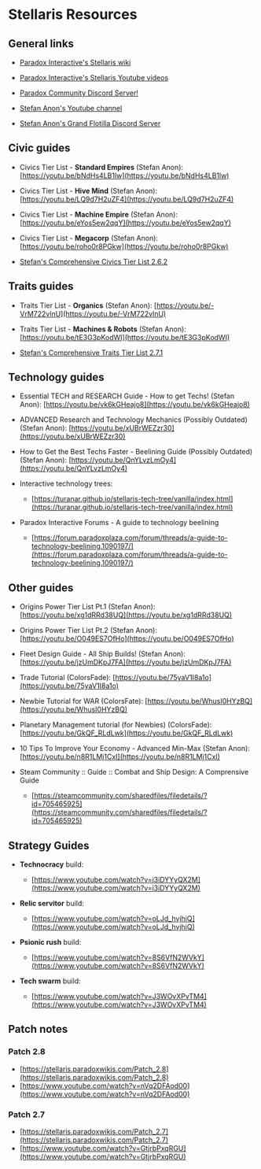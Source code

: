 # Stellaris Resources

## General links

- [Paradox Interactive's Stellaris wiki](https://stellaris.paradoxwikis.com/Stellaris_Wiki) 

- [Paradox Interactive's Stellaris Youtube videos](https://www.youtube.com/playlist?list=PL4hR-M4rl7uddAwqx5teD_wuqmrTa-lTm)

- [Paradox Community Discord Server!](https://discord.com/invite/ParadoxMP)

- [Stefan Anon's Youtube channel](https://www.youtube.com/channel/UC_2sl-9BfzTA2Lby4hMG0_A/videos)

- [Stefan Anon's Grand Flotilla Discord Server](https://discord.gg/aG5BEyW)


## Civic guides

- Civics Tier List - **Standard Empires** (Stefan Anon): [https://youtu.be/bNdHs4LB1lw](https://youtu.be/bNdHs4LB1lw)

- Civics Tier List - **Hive Mind** (Stefan Anon): [https://youtu.be/LQ9d7H2uZF4](https://youtu.be/LQ9d7H2uZF4)

- Civics Tier List - **Machine Empire** (Stefan Anon): [https://youtu.be/eYos5ew2qqY](https://youtu.be/eYos5ew2qqY)

- Civics Tier List - **Megacorp** (Stefan Anon): [https://youtu.be/roho0r8PGkw](https://youtu.be/roho0r8PGkw)

- [Stefan's Comprehensive Civics Tier List 2.6.2](https://cdn.discordapp.com/attachments/598211045332484148/692818626193129504/Ultimate_Tier_List_Federations_III.png)


## Traits guides

- Traits Tier List - **Organics** (Stefan Anon): [https://youtu.be/-VrM722vlnU](https://youtu.be/-VrM722vlnU)

- Traits Tier List - **Machines & Robots** (Stefan Anon): [https://youtu.be/tE3G3pKodWI](https://youtu.be/tE3G3pKodWI)

- [Stefan's Comprehensive Traits Tier List 2.7.1](https://cdn.discordapp.com/attachments/598211045332484148/709190717683138650/Traits_Feds_Complete.png)


## Technology guides
  
- Essential TECH and RESEARCH Guide - How to get Techs! (Stefan Anon): [https://youtu.be/vk6kGHeajo8](https://youtu.be/vk6kGHeajo8)

- ADVANCED Research and Technology Mechanics (Possibly Outdated) (Stefan Anon): [https://youtu.be/xUBrWEZzr30](https://youtu.be/xUBrWEZzr30)

- How to Get the Best Techs Faster - Beelining Guide (Possibly Outdated) (Stefan Anon): [https://youtu.be/QnYLvzLmOy4](https://youtu.be/QnYLvzLmOy4)

- Interactive technology trees:
  - [https://turanar.github.io/stellaris-tech-tree/vanilla/index.html](https://turanar.github.io/stellaris-tech-tree/vanilla/index.html)
  
- Paradox Interactive Forums - A guide to technology beelining
  - [https://forum.paradoxplaza.com/forum/threads/a-guide-to-technology-beelining.1090197/](https://forum.paradoxplaza.com/forum/threads/a-guide-to-technology-beelining.1090197/)


## Other guides

- Origins Power Tier List Pt.1 (Stefan Anon): [https://youtu.be/xg1dRRd38UQ](https://youtu.be/xg1dRRd38UQ)
	
- Origins Power Tier List Pt.2 (Stefan Anon): [https://youtu.be/O049ES7OfHo](https://youtu.be/O049ES7OfHo)
	
- Fleet Design Guide - All Ship Builds! (Stefan Anon): [https://youtu.be/jzUmDKpJ7FA](https://youtu.be/jzUmDKpJ7FA)
	
- Trade Tutorial (ColorsFade): [https://youtu.be/75yaV1I8a1o](https://youtu.be/75yaV1I8a1o)
	
- Newbie Tutorial for WAR (ColorsFate): [https://youtu.be/WhusI0HYzBQ](https://youtu.be/WhusI0HYzBQ)
	
- Planetary Management tutorial (for Newbies) (ColorsFade): [https://youtu.be/GkQF_RLdLwk](https://youtu.be/GkQF_RLdLwk)

- 10 Tips To Improve Your Economy - Advanced Min-Max (Stefan Anon): [https://youtu.be/n8R1LMj1CxI](https://youtu.be/n8R1LMj1CxI)
	
- Steam Community :: Guide :: Combat and Ship Design: A Comprensive Guide
  - [https://steamcommunity.com/sharedfiles/filedetails/?id=705465925](https://steamcommunity.com/sharedfiles/filedetails/?id=705465925)


## Strategy Guides

- **Technocracy** build:
  - [https://www.youtube.com/watch?v=i3iDYYyQX2M](https://www.youtube.com/watch?v=i3iDYYyQX2M)

- **Relic servitor** build:
  - [https://www.youtube.com/watch?v=oLJd_hvjhiQ](https://www.youtube.com/watch?v=oLJd_hvjhiQ)

- **Psionic rush** build:
  - [https://www.youtube.com/watch?v=8S6VfN2WVkY](https://www.youtube.com/watch?v=8S6VfN2WVkY)

- **Tech swarm** build:
  - [https://www.youtube.com/watch?v=J3WOvXPvTM4](https://www.youtube.com/watch?v=J3WOvXPvTM4)


## Patch notes

### Patch 2.8
- [https://stellaris.paradoxwikis.com/Patch_2.8](https://stellaris.paradoxwikis.com/Patch_2.8)
- [https://www.youtube.com/watch?v=nVq2DFAod00](https://www.youtube.com/watch?v=nVq2DFAod00)

### Patch 2.7
- [https://stellaris.paradoxwikis.com/Patch_2.7](https://stellaris.paradoxwikis.com/Patch_2.7)
- [https://www.youtube.com/watch?v=GtjrbPxqRGU](https://www.youtube.com/watch?v=GtjrbPxqRGU)
